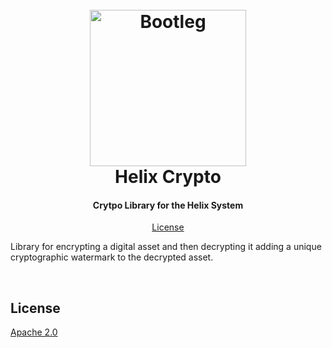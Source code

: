 <h1 align="center">
  <br/>
  <a href='https://github.com/ConsenSys/web3studio-bootleg'><img
      width='250px'
      alt='Bootleg'
      src="https://user-images.githubusercontent.com/5770007/52348724-02aa0780-29f3-11e9-9039-71880d1af2b6.png" /></a>
  <br/>
  Helix Crypto
  <br/>
</h1>

<h4 align="center">
 Crytpo Library for the Helix System
</h4>

<p align="center">
  <a href="#license">License</a>
</p>

Library for encrypting a digital asset and then decrypting it adding a
unique cryptographic watermark to the decrypted asset.

<br/>

## License

[Apache 2.0](LICENSE)
